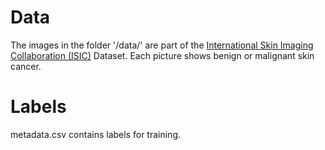 # Data

The images in the folder '/data/' are part of the [International Skin Imaging Collaboration (ISIC)](https://www.isic-archive.com/#!/onlyHeaderTop/gallery) Dataset. Each picture shows benign or malignant skin cancer.

# Labels

metadata.csv contains labels for training.